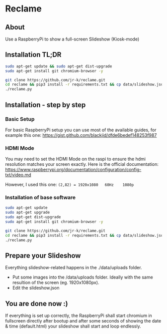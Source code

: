# Reclame

## About
Use a RaspberryPi to show a full-screen Slideshow (Kiosk-mode)

## Installation TL;DR
```bash
sudo apt-get update && sudo apt-get dist-upgrade
sudo apt-get install git chromium-browser -y

git clone https://github.com/jr-k/reclame.git 
cd reclame && pip3 install -r requirements.txt && cp data/slideshow.json.dist data/slideshow.json
./reclame.py
```

## Installation - step by step
### Basic Setup
For basic RaspberryPi setup you can use most of the available guides, for example this one:
https://gist.github.com/blackjid/dfde6bedef148253f987

### HDMI Mode
You may need to set the HDMI Mode on the raspi to ensure the hdmi resolution matches your screen exactly. Here is the official documentation:
https://www.raspberrypi.org/documentation/configuration/config-txt/video.md

However, I used this one: `(2,82) = 1920x1080	60Hz	1080p`

### Installation of base software
```bash
sudo apt-get update
sudo apt-get upgrade
sudo apt-get dist-upgrade
sudo apt-get install git chromium-browser -y

git clone https://github.com/jr-k/reclame.git 
cd reclame && pip3 install -r requirements.txt && cp data/slideshow.json.dist data/slideshow.json
./reclame.py
```

## Prepare your Slideshow
Everything slideshow-related happens in the ./data/uploads folder.
- Put some images into the /data/uploads folder. Ideally with the same resultion of the screen (eg. 1920x1080px). 
- Edit the slideshow.json
    
## You are done now :)
If everything is set up correctly, the RaspberryPi shall start chromium in fullscreen directly after bootup and after some seconds of showing the date & time (default.html) your slideshow shall start and loop endlessly.
